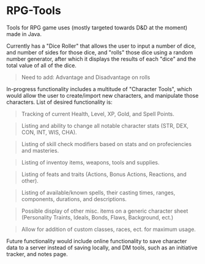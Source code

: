 # RPG-Tools
Tools for RPG game uses (mostly targeted towards D&amp;D at the moment) made in Java.

Currently has a "Dice Roller" that allows the user to input a number of dice, and number of sides for those dice, and "rolls" those dice using a random number generator, after which it displays the results of each "dice" and the total value of all of the dice.

>Need to add: Advantage and Disadvantage on rolls

In-progress functionality includes a multitude of "Character Tools", which would allow the user to create/import new characters, and manipulate those characters. List of desired functionality is:
>Tracking of current Health, Level, XP, Gold, and Spell Points.

>Listing and ability to change all notable character stats (STR, DEX, CON, INT, WIS, CHA).

>Listing of skill check modifiers based on stats and on profeciencies and masteries.

>Listing of inventoy items, weapons, tools and supplies.

>Listing of feats and traits (Actions, Bonus Actions, Reactions, and other).

>Listing of available/known spells, their casting times, ranges, components, durations, and descriptions.

>Possible display of other misc. items on a generic character sheet (Personality Traints, Ideals, Bonds, Flaws, Background, ect.)

>Allow for addition of custom classes, races, ect. for maximum usage.

Future functionality would include online functionality to save character data to a server instead of saving locally, and DM tools, such as an initiative tracker, and notes page.
